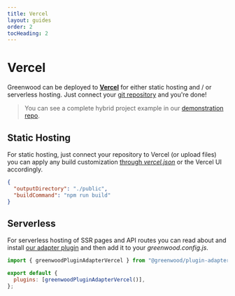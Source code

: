 ```yaml
---
title: Vercel
layout: guides
order: 2
tocHeading: 2
---
```


# Vercel

Greenwood can be deployed to [**Vercel**](https://vercel.com/) for either static hosting and / or serverless hosting. Just connect your [git repository](https://vercel.com/docs/deployments/git) and you're done!

> You can see a complete hybrid project example in our [demonstration repo](https://github.com/ProjectEvergreen/greenwood-demo-adapter-vercel).

## Static Hosting

For static hosting, just connect your repository to Vercel (or upload files) you can apply any build customization [through _vercel.json_](https://vercel.com/docs/projects/project-configuration) or the Vercel UI accordingly.

```json
{
  "outputDirectory": "./public",
  "buildCommand": "npm run build"
}
```

## Serverless

For serverless hosting of SSR pages and API routes you can read about and install [our adapter plugin](https://github.com/ProjectEvergreen/greenwood/tree/master/packages/plugin-adapter-vercel) and then add it to your _greenwood.config.js_.

```js
import { greenwoodPluginAdapterVercel } from "@greenwood/plugin-adapter-vercel";

export default {
  plugins: [greenwoodPluginAdapterVercel()],
};
```
